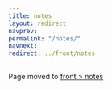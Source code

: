 ```yaml
---
title: notes
layout: redirect
navprev: 
permalink: "/notes/"
navnext: 
redirect: ../front/notes
---
```


Page moved to [front > notes](/front/notes)
